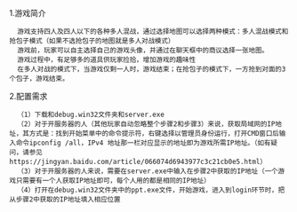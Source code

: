 1.游戏简介

      游戏支持四人及四人以下的各种多人混战，通过选择地图可以选择两种模式：多人混战模式和抢包子模式（如果不选抢包子的地图就是多人对战模式）     
      游戏前，玩家可以自主选择自己的游戏头像，并通过在聊天框中的商议选择一张地图。
      游戏过程中，有足够多的道具供玩家捡拾，增加游戏的趣味性
      在多人对战的模式下，当游戏仅剩一人时，游戏结束；在抢包子的模式下，一方抢到对面的3个包子，游戏结束。

2.配置需求
    
      （1）下载和debug.win32文件夹和server.exe
      （2）对于开服务器的人（其他玩家自动忽略整个步骤2和步骤3）来说，获取局域网的IP地址，其方式是：找到开始菜单中的命令提示符，右键选择以管理员身份运行，打开CMD窗口后输入命令ipconfig /all，IPv4 地址那一栏对应显示的地址即为游戏所需IP地址。（如有疑问，请参见https://jingyan.baidu.com/article/066074d6943977c3c21cb0e5.html）
      （3）对于开服务器的人来说，需要在server.exe中输入在步骤2中获取的IP地址（一个游戏只需要有一个人获取IP地址即可，每个人用的都是相同的IP地址）
      （4）打开在debug.win32文件夹中的ppt.exe文件，开始游戏，进入到login环节时，把从步骤2中获取的IP地址填入相应位置

